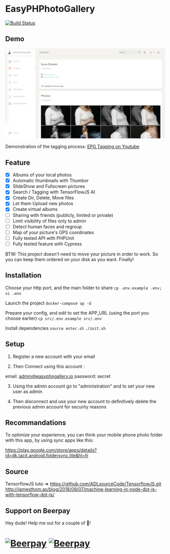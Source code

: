 # EasyPHPhotoGallery

[![Build Status](https://travis-ci.org/TwanoO67/easy-php-gallery.svg?branch=develop)](https://travis-ci.org/TwanoO67/easy-php-gallery)

## Demo

[![Preview](https://github.com/TwanoO67/easy-php-gallery/raw/master/demo.png)](https://youtu.be/W7Ff-VXIsFQ)

Demonstration of the tagging process: [EPG Tagging on Youtube](https://youtu.be/W7Ff-VXIsFQ)

## Feature

* [x] Albums of your local photos
* [x] Automatic thumbnails with Thumbor
* [x] SlideShow and Fullscreen pictures
* [x] Search / Tagging with TensorFlowJS AI
* [x] Create Dir, Delete, Move files
* [x] Let them Upload new photos
* [x] Create virtual albums
* [ ] Sharing with friends (publicly, limited or private)
* [ ] Limit visibility of files only to admin
* [ ] Detect human faces and regroup
* [ ] Map of your picture's GPS coordinates
* [ ] Fully tested API with PHPUnit
* [ ] Fully tested feature with Cypress

BTW: This project doesn't need to move your picture in order to work.
So you can keep them ordered on your disk as you want. Finally!

## Installation

Choose your http port, and the main folder to share
`cp .env.example .env; vi .env`

Launch the project
`docker-compose up -d`

Prepare your config, and edit to set the APP_URL (using the port you choose earlier)
`cp src/.env.example src/.env`

Install dependencies
`source enter.sh`
`./init.sh `



## Setup

1) Register a new account with your email

2) Then Connect using this account :

email: admin@easyphpgallery.io
password: secret

3) Using the admin account go to "administration" and to set your new user as admin

4) Then disconnect and use your new account to definitively delete the previous admin account for security reasons

## Recommandations

To optimize your experience, you can think your mobile phone photo folder with this app, by using sync apps like this:

https://play.google.com/store/apps/details?id=dk.tacit.android.foldersync.lite&hl=fr

## Source

TensorflowJS tuto => https://github.com/ADLsourceCode/TensorflowJS.git
http://jamesthom.as/blog/2018/08/07/machine-learning-in-node-dot-js-with-tensorflow-dot-js/

## Support on Beerpay
Hey dude! Help me out for a couple of :beers:!

[![Beerpay](https://beerpay.io/TwanoO67/easy-php-gallery/badge.svg?style=beer-square)](https://beerpay.io/TwanoO67/easy-php-gallery)  [![Beerpay](https://beerpay.io/TwanoO67/easy-php-gallery/make-wish.svg?style=flat-square)](https://beerpay.io/TwanoO67/easy-php-gallery?focus=wish)
=======
